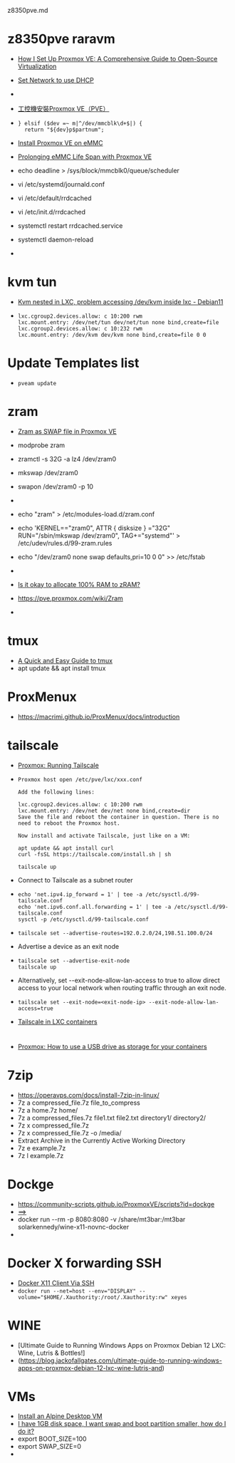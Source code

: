 z8350pve.md

# z8350pve raravm
- [How I Set Up Proxmox VE: A Comprehensive Guide to Open-Source Virtualization](https://hostbor.com/proxmox-ve-virtualization/)
- [Set Network to use DHCP](https://weblog.lkiesow.de/20220223-proxmox-test-machine-self-servic/proxmox-server-dhcp.html)
- 




- [工控機安裝Proxmox VE（PVE）](https://medium.com/%E5%BD%BC%E5%BE%97%E6%BD%98%E7%9A%84-swift-ios-app-%E9%96%8B%E7%99%BC%E6%95%99%E5%AE%A4/%E5%B7%A5%E6%8E%A7%E6%A9%9F%E5%AE%89%E8%A3%9Dproxmox-ve-pve-94a09647d95f)
- ```
  } elsif ($dev =~ m|^/dev/mmcblk\d+$|) {
    return "${dev}p$partnum";
  ```
- [Install Proxmox VE on eMMC](https://ibug.io/blog/2022/03/install-proxmox-ve-emmc/)
- [Prolonging eMMC Life Span with Proxmox VE](https://ibug.io/blog/2023/07/prolonging-emmc-life-span-with-proxmox-ve/)
- echo deadline >  /sys/block/mmcblk0/queue/scheduler
- vi /etc/systemd/journald.conf
- vi /etc/default/rrdcached
- vi /etc/init.d/rrdcached
- systemctl restart rrdcached.service
- systemctl daemon-reload
- 

# kvm tun
- [Kvm nested in LXC, problem accessing /dev/kvm inside lxc - Debian11](https://discuss.linuxcontainers.org/t/kvm-nested-in-lxc-problem-accessing-dev-kvm-inside-lxc-debian11/13193)
- ```
  lxc.cgroup2.devices.allow: c 10:200 rwm
  lxc.mount.entry: /dev/net/tun dev/net/tun none bind,create=file
  lxc.cgroup2.devices.allow: c 10:232 rwm
  lxc.mount.entry: /dev/kvm dev/kvm none bind,create=file 0 0
  ```
  
# Update Templates list
- ```pveam update```

# zram
- [Zram as SWAP file in Proxmox VE](https://introserv.com/tutorials/zram-as-swap-file-in-proxmox-ve/)
- modprobe zram
- zramctl -s 32G -a lz4 /dev/zram0
- mkswap /dev/zram0
- swapon /dev/zram0 -p 10
- 
- echo "zram" > /etc/modules-load.d/zram.conf
- echo 'KERNEL=="zram0", ATTR { disksize } ="32G" RUN="/sbin/mkswap /dev/zram0", TAG+="systemd"' > /etc/udev/rules.d/99-zram.rules
- echo "/dev/zram0 none swap defaults,pri=10 0 0" >> /etc/fstab
- 

- [Is it okay to allocate 100% RAM to zRAM?](https://www.reddit.com/r/linuxquestions/comments/1cgh4wy/is_it_okay_to_allocate_100_ram_to_zram/)
- https://pve.proxmox.com/wiki/Zram
- 

# tmux
- [A Quick and Easy Guide to tmux](https://hamvocke.com/blog/a-quick-and-easy-guide-to-tmux/)
- apt update && apt install tmux

# ProxMenux
- https://macrimi.github.io/ProxMenux/docs/introduction

# tailscale
- [Proxmox: Running Tailscale](https://medium.com/@rar1871/proxmox-running-tailscale-7929b3eaa31f)
- ```
  Proxmox host open /etc/pve/lxc/xxx.conf

  Add the following lines:

  lxc.cgroup2.devices.allow: c 10:200 rwm
  lxc.mount.entry: /dev/net dev/net none bind,create=dir
  Save the file and reboot the container in question. There is no need to reboot the Proxmox host.

  Now install and activate Tailscale, just like on a VM:

  apt update && apt install curl
  curl -fsSL https://tailscale.com/install.sh | sh

  tailscale up
  ```
- Connect to Tailscale as a subnet router
- ```
  echo 'net.ipv4.ip_forward = 1' | tee -a /etc/sysctl.d/99-tailscale.conf
  echo 'net.ipv6.conf.all.forwarding = 1' | tee -a /etc/sysctl.d/99-tailscale.conf
  sysctl -p /etc/sysctl.d/99-tailscale.conf
  ```
- ```
  tailscale set --advertise-routes=192.0.2.0/24,198.51.100.0/24
  ```
- Advertise a device as an exit node
- ```
  tailscale set --advertise-exit-node
  tailscale up
  ```
- Alternatively, set --exit-node-allow-lan-access to true to allow direct access to your local network when routing traffic through an exit node.
- ```
  tailscale set --exit-node=<exit-node-ip> --exit-node-allow-lan-access=true
  ```

- [Tailscale in LXC containers](https://tailscale.com/kb/1130/lxc-unprivileged)

# 
- [Proxmox: How to use a USB drive as storage for your containers](https://dev.to/onticdani/proxmox-how-to-mount-a-usb-drive-n36)

# 7zip
- https://operavps.com/docs/install-7zip-in-linux/
- 7z a compressed_file.7z file_to_compress
- 7z a home.7z home/
- 7z a compressed_files.7z file1.txt file2.txt directory1/ directory2/
- 7z x compressed_file.7z
- 7z x compressed_file.7z -o /media/
- Extract Archive in the Currently Active Working Directory
- 7z e example.7z
- 7z l example.7z

# Dockge
- https://community-scripts.github.io/ProxmoxVE/scripts?id=dockge
- [==>](https://github.com/gogonkt/notes/blob/main/MobileProxmoxWorkstation.md#docker-container-x-forwarding)
- docker run --rm -p 8080:8080 -v /share/mt3bar:/mt3bar solarkennedy/wine-x11-novnc-docker
- 

# Docker X forwarding SSH
- [Docker X11 Client Via SSH](https://alanhohn.com/posts/2015/docker-x11-ssh/)
- ```docker run --net=host --env="DISPLAY" --volume="$HOME/.Xauthority:/root/.Xauthority:rw" xeyes ```


# WINE
- [Ultimate Guide to Running Windows Apps on Proxmox Debian 12 LXC: Wine, Lutris & Bottles!]
- (https://blog.jackofallgates.com/ultimate-guide-to-running-windows-apps-on-proxmox-debian-12-lxc-wine-lutris-and)

# VMs
- [Install an Alpine Desktop VM](https://homelab.casaursus.net/install-a-alpine-desktop-vm/)
- [I have 1GB disk space, I want swap and boot partition smaller, how do I do it?](https://www.reddit.com/r/AlpineLinux/comments/181myyx/i_have_1gb_disk_space_i_want_swap_and_boot/)
- export BOOT_SIZE=100
- export SWAP_SIZE=0
- 

